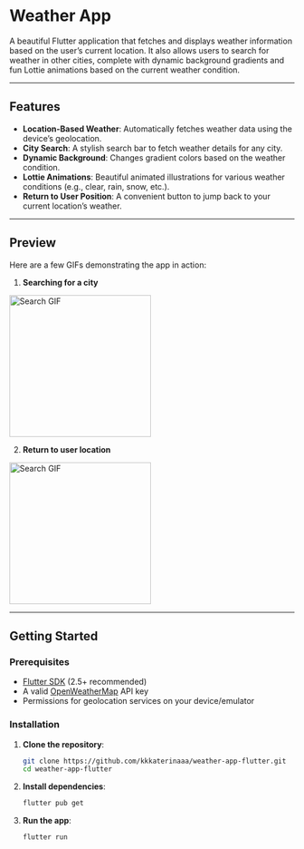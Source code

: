 # Weather App

A beautiful Flutter application that fetches and displays weather information based on the user’s current location. It also allows users to search for weather in other cities, complete with dynamic background gradients and fun Lottie animations based on the current weather condition.

---

## Features

- **Location-Based Weather**: Automatically fetches weather data using the device’s geolocation.
- **City Search**: A stylish search bar to fetch weather details for any city.
- **Dynamic Background**: Changes gradient colors based on the weather condition.
- **Lottie Animations**: Beautiful animated illustrations for various weather conditions (e.g., clear, rain, snow, etc.).
- **Return to User Position**: A convenient button to jump back to your current location’s weather.

---

## Preview

Here are a few GIFs demonstrating the app in action:

1. **Searching for a city**  
<img src="https://github.com/user-attachments/assets/1da93927-bd00-40d8-82a1-2f4f811f8e97" alt="Search GIF" width="250">

2. **Return to user location**  
<img src="https://github.com/user-attachments/assets/f835a194-b269-4ee2-b64a-f6bbc4f00a19" alt="Search GIF" width="250">


---

## Getting Started

### Prerequisites

- [Flutter SDK](https://docs.flutter.dev/get-started/install) (2.5+ recommended)
- A valid [OpenWeatherMap](https://openweathermap.org/api) API key
- Permissions for geolocation services on your device/emulator

### Installation

1. **Clone the repository**:
   ```bash
   git clone https://github.com/kkkaterinaaa/weather-app-flutter.git
   cd weather-app-flutter

2. **Install dependencies**:
   ```bash
   flutter pub get
   
3. **Run the app**:
   ```bash
   flutter run

